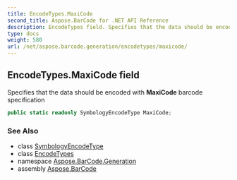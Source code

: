 ```yaml
---
title: EncodeTypes.MaxiCode
second_title: Aspose.BarCode for .NET API Reference
description: EncodeTypes field. Specifies that the data should be encoded with MaxiCode barcode specification
type: docs
weight: 580
url: /net/aspose.barcode.generation/encodetypes/maxicode/
---
```

## EncodeTypes.MaxiCode field

Specifies that the data should be encoded with **MaxiCode** barcode specification

```csharp
public static readonly SymbologyEncodeType MaxiCode;
```

### See Also

* class [SymbologyEncodeType](../../symbologyencodetype/)
* class [EncodeTypes](../)
* namespace [Aspose.BarCode.Generation](../../encodetypes/)
* assembly [Aspose.BarCode](../../../)


